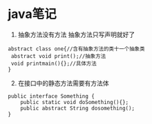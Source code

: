 # java笔记

1. 抽象方法没有方法
抽象方法只写声明就好了

```
abstract class one{//含有抽象方法的类十一个抽象类
 abstract void print();//抽象方法
 void printmain(){};//具体方法
}
```
2. 在接口中的静态方法需要有方法体

```
public interface Something {
    public static void doSomething(){};
    public abstract String dosomething();
}
```
 

